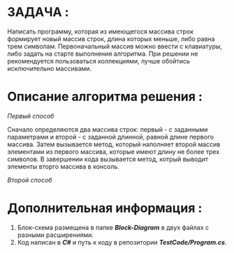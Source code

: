 # ЗАДАЧА :

Написать программу, которая из имеющегося массива строк формирует новый
массив строк, длина которых меньше, либо равна трем символам.
Первоначальный массив можно ввести с клавиатуры, либо задать на старте
выполнения алгоритма.
При решении не рекомендуется пользоваться коллекциями, лучше обойтись
исключительно массивами.

# Описание алгоритма решения :

*Первый способ*

Сначало определяются два массива строк: первый - с заданными параметрами
и второй - с заданной длинной, равной длине первого массива.
Затем вызывается метод, который наполняет второй массив элементами из
первого массива, которые имеют длину не более трех символов.
В завершении кода вызывается метод, котрый выводит элементы вторго массива
в консоль.

*Второй способ*

<!-- Сначало формируется первый массив путем введения данных с клавиатуры:
количество строк и каждый элемент массива.
Затем создается втрой массив с размером равным первому массиву и 
наполняется с помощью цикла элементами из первого массива, которые
имеют длину не более трех символов.
После завершения цикла элементы второго массива выводится в
консоль. -->

# Дополнительная информация :

1. Блок-схема размещена в папке _**Block-Diagram**_ в двух файлах с разными расширениями.
2. Код написан в _**C#**_ и путь к коду в репозитории _**TestCode/Program.cs**_.